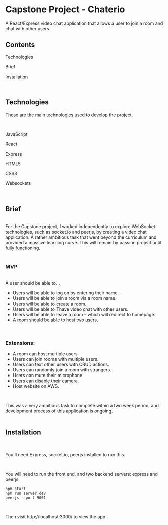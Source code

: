 # Capstone Project - Chaterio

<p>A React/Express video chat application that allows a user to join a room and chat with other users.<p>

## Contents
<p>Technologies</p>
<p>Brief</p> 
<p>Installation</p> 
<br>

## Technologies
<p>These are the main technologies used to develop the project.</P>
<br>
<p>JavaScript</p>
<p>React</p>
<p>Express</p>
<p>HTML5</p>
<p>CSS3</p>
<p>Websockets</p>
<br>

## Brief
<br>
For the Capstone project, I worked independently to explore WebSocket technologies, such as socket.io and peerjs, by creating a video chat application. A rather ambitious task that went beyond the curriculum and provided a massive learning curve. This will remain by passion project until fully functioning.
<br><br>

### MVP
<br>
A user should be able to...</p>
<ul>
    <li>Users will be able to log on by entering their name.</li>
    <li>Users will be able to join a room via a room name.</li>
    <li>Users will be able to create a room.</li>
    <li>Users will be able to Thave video chat with other users.</li>
    <li>Users will be able to leave a room – which will redirect to homepage.</li>
    <li>A room should be able to host two users.</li>
</uL>
<br>


### Extensions:
<ul>
    <li>A room can host multiple users</li>
    <li>Users can join rooms with multiple users.</li>
    <li>Users can text other users with CRUD actions.</li>
    <li>Users can randomly join a room with strangers.</li>
    <li>Users can mute their microphone.</li>
    <li>Users can disable their camera.</li>
    <li>Host website on AWS.</li>
</ul>
<br>

This was a very ambitious task to complete within a two week period, and development process of this application is ongoing.
<br><br>

## Installation
<br>

<p>You'll need Express, socket.io, peerjs installed to run this.<p>
<br>

<p>You will need to run the front end, and two backend servers: express and peerjs<p>


```
npm start
npm run server:dev
peerjs --port 9001
```


<br>
<p>Then visit http://localhost:3000/ to view the app.</p>
<br>
